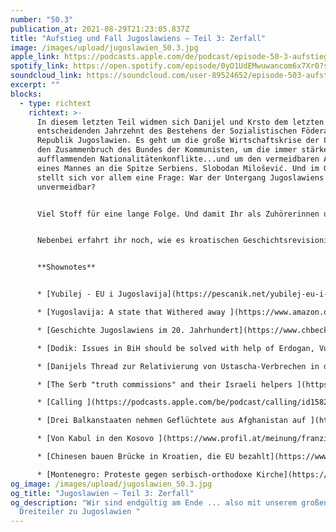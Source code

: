 ```yaml
---
number: "50.3"
publication_at: 2021-08-29T21:23:05.837Z
title: "Aufstieg und Fall Jugoslawiens – Teil 3: Zerfall"
image: /images/upload/jugoslawien_50.3.jpg
apple_link: https://podcasts.apple.com/de/podcast/episode-50-3-aufstieg-und-fall-jugoslawiens-teil-3-zerfall/id1170436903?i=1000533476492
spotify_link: https://open.spotify.com/episode/0yO1UdEMwuwancom6x7Xr0?si=93c6e54994b14a13
soundcloud_link: https://soundcloud.com/user-89524652/episode-503-aufstieg-und-fall-jugoslawiens-teil-3-zerfall
excerpt: ""
blocks:
  - type: richtext
    richtext: >-
      In diesem letzten Teil widmen sich Danijel und Krsto dem letzten und
      entscheidenden Jahrzehnt des Bestehens der Sozialistischen Föderativen
      Republik Jugoslawien. Es geht um die große Wirtschaftskrise der 80er, um
      den Zusammenbruch des Bundes der Kommunisten, um die immer stärker
      aufflammenden Nationalitätenkonflikte...und um den vermeidbaren Aufstieg
      eines Mannes an die Spitze Serbiens. Slobodan Milošević. Und im Grunde
      stellt sich vor allem eine Frage: War der Untergang Jugoslawiens wirklich
      unvermeidbar?


      Viel Stoff für eine lange Folge. Und damit Ihr als Zuhörerinnen und Zuhörer nicht allein auf die Expertise unserer beiden Moderatoren angewiesen seid, haben sie auch noch die Meinung des Politologen Dejan Jović eingeholt.


      Nebenbei erfahrt ihr noch, wie es kroatischen Geschichtsrevisionisten gelungen ist, einen Artikel in der Jerusalem Post zu platzieren, der die Verbrechen der Ustascha in Abrede stellt, warum in Montenegro wieder demonstriert wird und warum man den Slowenen an vielem die Schuld geben kann aber nicht am Zerfall Jugoslawiens.... oder zumindest nicht nur ihnen.


      **Shownotes** 


      * [Yubilej - EU i Jugoslavija](https://pescanik.net/yubilej-eu-i-jugoslavija/) (Dejan Jović in Peščanik) 

      * [Yugoslavija: A state that Withered away ](https://www.amazon.de/Yugoslavia-Withered-Central-European-Studies/dp/1557534950)(Dejan Jović) 

      * [Geschichte Jugoslawiens im 20. Jahrhundert](https://www.chbeck.de/calic-janine-geschichte-jugoslawiens-20-jahrhundert/product/32095) (Marie-Janine Calic, C.H. Beck, 415 S.)

      * [Dodik: Issues in BiH should be solved with help of Erdogan, Vucic, Milanovic ](https://rs.n1info.com/english/news/dodik-issues-in-bih-should-be-solved-with-help-of-erdogan-vucic-milanovic/)(N1) 

      * [Danijels Thread zur Relativierung von Ustascha-Verbrechen in der Jerusalem Post ](https://twitter.com/DanijelMajic/status/1428830962364858368)

      * [The Serb "truth commissions" and their Israeli helpers ](https://www.haaretz.com/world-news/.premium-abusing-the-holocaust-to-deny-genocide-serb-nationalists-and-their-israeli-helpers-1.10098782)(Aleksandar Brezar in Haaretz) 

      * [Calling ](https://podcasts.apple.com/be/podcast/calling/id1582613511)- der neue Podcast von Aleksandar Brezar 

      * [Drei Balkanstaaten nehmen Geflüchtete aus Afghanistan auf ](https://www.tagesschau.de/ausland/europa/westbalkan-fluechtlinge-101.html)(Tagesschau) 

      * [Von Kabul in den Kosovo ](https://www.profil.at/meinung/franziska-tschinderle-von-kabul-in-den-kosovo/401485171)(Kommentar zu Aufnahme afghanischer Geflüchteter durch Albanien und Kosovo im Profil) 

      * [Chinesen bauen Brücke in Kroatien, die EU bezahlt](https://www.faz.net/aktuell/wirtschaft/kroatien-china-baut-peljesac-bruecke-und-die-eu-zahlt-17461739.html) (FAZ)

      * [Montenegro: Proteste gegen serbisch-orthodoxe Kirche](https://religion.orf.at/stories/3208289/) (ORF)
og_image: /images/upload/jugoslawien_50.3.jpg
og_title: "Jugoslawien – Teil 3: Zerfall"
og_description: "Wir sind endgültig am Ende ... also mit unserem großen
  Dreiteiler zu Jugoslawien "
---
```

